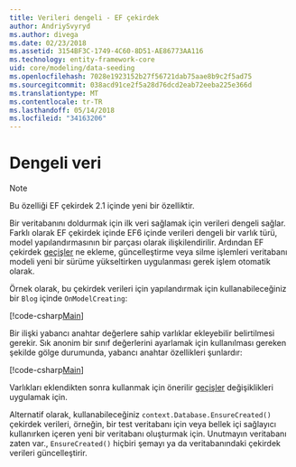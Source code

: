 ```yaml
---
title: Verileri dengeli - EF çekirdek
author: AndriySvyryd
ms.author: divega
ms.date: 02/23/2018
ms.assetid: 3154BF3C-1749-4C60-8D51-AE86773AA116
ms.technology: entity-framework-core
uid: core/modeling/data-seeding
ms.openlocfilehash: 7028e1923152b27f56721dab75aae8b9c2f5ad75
ms.sourcegitcommit: 038acd91ce2f5a28d76dcd2eab72eeba225e366d
ms.translationtype: MT
ms.contentlocale: tr-TR
ms.lasthandoff: 05/14/2018
ms.locfileid: "34163206"
---
```

# <a name="data-seeding"></a>Dengeli veri

> [!NOTE]  
> Bu özelliği EF çekirdek 2.1 içinde yeni bir özelliktir.

Bir veritabanını doldurmak için ilk veri sağlamak için verileri dengeli sağlar. Farklı olarak EF çekirdek içinde EF6 içinde verileri dengeli bir varlık türü, model yapılandırmasının bir parçası olarak ilişkilendirilir. Ardından EF çekirdek [geçişler](xref:core/managing-schemas/migrations/index) ne ekleme, güncelleştirme veya silme işlemleri veritabanı modeli yeni bir sürüme yükseltirken uygulanması gerek işlem otomatik olarak.

Örnek olarak, bu çekirdek verileri için yapılandırmak için kullanabileceğiniz bir `Blog` içinde `OnModelCreating`:

[!code-csharp[Main](../../../samples/core/DataSeeding/DataSeedingContext.cs?name=BlogSeed)]

Bir ilişki yabancı anahtar değerlere sahip varlıklar ekleyebilir belirtilmesi gerekir. Sık anonim bir sınıf değerlerini ayarlamak için kullanılması gereken şekilde gölge durumunda, yabancı anahtar özellikleri şunlardır:

[!code-csharp[Main](../../../samples/core/DataSeeding/DataSeedingContext.cs?name=PostSeed)]

Varlıkları eklendikten sonra kullanmak için önerilir [geçişler](xref:core/managing-schemas/migrations/index) değişiklikleri uygulamak için. 

Alternatif olarak, kullanabileceğiniz `context.Database.EnsureCreated()` çekirdek verileri, örneğin, bir test veritabanı için veya bellek içi sağlayıcı kullanırken içeren yeni bir veritabanı oluşturmak için. Unutmayın veritabanı zaten var., `EnsureCreated()` hiçbiri şemayı ya da veritabanındaki çekirdek verileri güncelleştirir.
